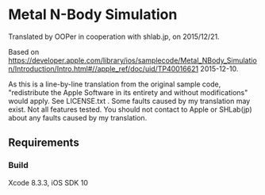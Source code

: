# Metal N-Body Simulation

Translated by OOPer in cooperation with shlab.jp, on 2015/12/21.

Based on
<https://developer.apple.com/library/ios/samplecode/Metal_NBody_Simulation/Introduction/Intro.html#//apple_ref/doc/uid/TP40016621>
2015-12-10.

As this is a line-by-line translation from the original sample code, "redistribute the Apple Software in its entirety and without modifications" would apply. See LICENSE.txt .
Some faults caused by my translation may exist. Not all features tested.
You should not contact to Apple or SHLab(jp) about any faults caused by my translation.

## Requirements

### Build

Xcode 8.3.3, iOS SDK 10
